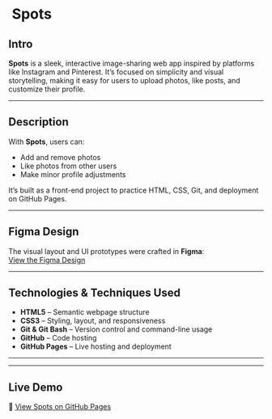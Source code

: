 # ​ Spots

## Intro

**Spots** is a sleek, interactive image-sharing web app inspired by platforms like Instagram and Pinterest. It’s focused on simplicity and visual storytelling, making it easy for users to upload photos, like posts, and customize their profile.

---

## Description

With **Spots**, users can:

- Add and remove photos
- Like photos from other users
- Make minor profile adjustments

It’s built as a front-end project to practice HTML, CSS, Git, and deployment on GitHub Pages.

---

## Figma Design

The visual layout and UI prototypes were crafted in **Figma**:  
[View the Figma Design](https://www.figma.com/design/BBNm2bC3lj8QQMHlnqRsga/Sprint-3-Project--Spots?node-id=2-60&t=MxjqJ4i5xx3o0g3y-0)

---

## Technologies & Techniques Used

- **HTML5** – Semantic webpage structure
- **CSS3** – Styling, layout, and responsiveness
- **Git & Git Bash** – Version control and command-line usage
- **GitHub** – Code hosting
- **GitHub Pages** – Live hosting and deployment

---

---

## Live Demo

🔗 [View Spots on GitHub Pages](https://apeg93.github.io/se_project_spots/)
